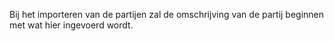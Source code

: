 Bij het importeren van de partijen zal de omschrijving van de partij beginnen met wat hier ingevoerd wordt.